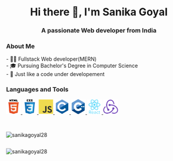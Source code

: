 <h1 align="center">Hi there 👋, I'm Sanika Goyal</h1>
<h3 align="center">A passionate Web developer from India</h3>

<h3 align="left">About Me</h3>
- 👩‍💻 Fullstack Web developer(MERN)<br/>
- 🎓 Pursuing Bachelor's Degree in Computer Science<br/>
- 🙂 Just like a code under developement<br/>

<h3 align="left">Languages and Tools</h3>
<!-- <img src="https://i.ibb.co/QdwnCsX/cpp.png" alt="C++" />
<div style="padding:8px 16px; border-radius:2px; background-color:red; width: 32px; color:white; font-weight: 600; text-align: center;">HTML</div> -->
<p align="left"><a href="https://www.w3.org/html/" target="_blank" rel="noreferrer"> <img src="https://raw.githubusercontent.com/devicons/devicon/master/icons/html5/html5-original-wordmark.svg" alt="html5" width="40" height="40"/> </a>
  <a href="https://www.w3schools.com/css/" target="_blank" rel="noreferrer"> <img src="https://raw.githubusercontent.com/devicons/devicon/master/icons/css3/css3-original-wordmark.svg" alt="css3" width="40" height="40"/> </a>
  <a href="https://developer.mozilla.org/en-US/docs/Web/JavaScript" target="_blank" rel="noreferrer"> <img src="https://raw.githubusercontent.com/devicons/devicon/master/icons/javascript/javascript-original.svg" alt="javascript" width="40" height="40"/> </a>
  <a href="https://www.cprogramming.com/" target="_blank" rel="noreferrer"> <img src="https://raw.githubusercontent.com/devicons/devicon/master/icons/c/c-original.svg" alt="c" width="40" height="40"/> </a>
  <a href="https://www.w3schools.com/cpp/" target="_blank" rel="noreferrer"> <img src="https://raw.githubusercontent.com/devicons/devicon/master/icons/cplusplus/cplusplus-original.svg" alt="cplusplus" width="40" height="40"/> </a>
  <a href="https://reactjs.org/" target="_blank" rel="noreferrer"> <img src="https://raw.githubusercontent.com/devicons/devicon/master/icons/react/react-original-wordmark.svg" alt="react" width="40" height="40"/> </a> 
  <a href="https://redux.js.org" target="_blank" rel="noreferrer"> <img src="https://raw.githubusercontent.com/devicons/devicon/master/icons/redux/redux-original.svg" alt="redux" width="40" height="40"/> </a> </p>
<br />
<div style="display:flex; flex-direction:column; justify-content:center; align-item:center;">
<p><img src="https://github-readme-stats.vercel.app/api/top-langs?username=sanikagoyal28&show_icons=true&locale=en&layout=compact" alt="sanikagoyal28" /><br/></p>
<p><img src="https://github-readme-streak-stats.herokuapp.com/?user=sanikagoyal28&" alt="sanikagoyal28" /></p>
</div>

